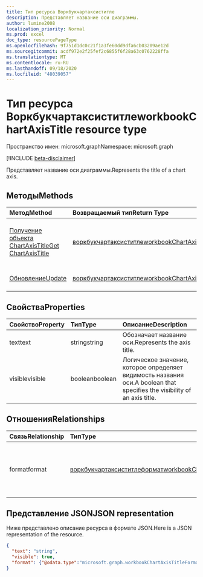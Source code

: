 ```yaml
---
title: Тип ресурса Воркбукчартаксиститле
description: Представляет название оси диаграммы.
author: lumine2008
localization_priority: Normal
ms.prod: excel
doc_type: resourcePageType
ms.openlocfilehash: 9f751d1dc0c21f1a3fe60dd9dfa6cb03209ae12d
ms.sourcegitcommit: acdf972e2f25fef2c6855f6f28a63c0762228ffa
ms.translationtype: MT
ms.contentlocale: ru-RU
ms.lasthandoff: 09/18/2020
ms.locfileid: "48039057"
---
```

# <a name="workbookchartaxistitle-resource-type"></a><span data-ttu-id="dd6da-103">Тип ресурса Воркбукчартаксиститле</span><span class="sxs-lookup"><span data-stu-id="dd6da-103">workbookChartAxisTitle resource type</span></span>

<span data-ttu-id="dd6da-104">Пространство имен: microsoft.graph</span><span class="sxs-lookup"><span data-stu-id="dd6da-104">Namespace: microsoft.graph</span></span>

[!INCLUDE [beta-disclaimer](../../includes/beta-disclaimer.md)]

<span data-ttu-id="dd6da-105">Представляет название оси диаграммы.</span><span class="sxs-lookup"><span data-stu-id="dd6da-105">Represents the title of a chart axis.</span></span>


## <a name="methods"></a><span data-ttu-id="dd6da-106">Методы</span><span class="sxs-lookup"><span data-stu-id="dd6da-106">Methods</span></span>

| <span data-ttu-id="dd6da-107">Метод</span><span class="sxs-lookup"><span data-stu-id="dd6da-107">Method</span></span>           | <span data-ttu-id="dd6da-108">Возвращаемый тип</span><span class="sxs-lookup"><span data-stu-id="dd6da-108">Return Type</span></span>    |<span data-ttu-id="dd6da-109">Описание</span><span class="sxs-lookup"><span data-stu-id="dd6da-109">Description</span></span>|
|:---------------|:--------|:----------|
|[<span data-ttu-id="dd6da-110">Получение объекта ChartAxisTitle</span><span class="sxs-lookup"><span data-stu-id="dd6da-110">Get ChartAxisTitle</span></span>](../api/chartaxistitle-get.md) | [<span data-ttu-id="dd6da-111">воркбукчартаксиститле</span><span class="sxs-lookup"><span data-stu-id="dd6da-111">workbookChartAxisTitle</span></span>](workbookchartaxistitle.md) |<span data-ttu-id="dd6da-112">Чтение свойств и связей объекта chartAxisTitle.</span><span class="sxs-lookup"><span data-stu-id="dd6da-112">Read properties and relationships of chartAxisTitle object.</span></span>|
|[<span data-ttu-id="dd6da-113">Обновление</span><span class="sxs-lookup"><span data-stu-id="dd6da-113">Update</span></span>](../api/chartaxistitle-update.md) | [<span data-ttu-id="dd6da-114">воркбукчартаксиститле</span><span class="sxs-lookup"><span data-stu-id="dd6da-114">workbookChartAxisTitle</span></span>](workbookchartaxistitle.md)    |<span data-ttu-id="dd6da-115">Обновление объекта ChartAxisTitle.</span><span class="sxs-lookup"><span data-stu-id="dd6da-115">Update ChartAxisTitle object.</span></span> |

## <a name="properties"></a><span data-ttu-id="dd6da-116">Свойства</span><span class="sxs-lookup"><span data-stu-id="dd6da-116">Properties</span></span>
| <span data-ttu-id="dd6da-117">Свойство</span><span class="sxs-lookup"><span data-stu-id="dd6da-117">Property</span></span>     | <span data-ttu-id="dd6da-118">Тип</span><span class="sxs-lookup"><span data-stu-id="dd6da-118">Type</span></span>   |<span data-ttu-id="dd6da-119">Описание</span><span class="sxs-lookup"><span data-stu-id="dd6da-119">Description</span></span>|
|:---------------|:--------|:----------|
|<span data-ttu-id="dd6da-120">text</span><span class="sxs-lookup"><span data-stu-id="dd6da-120">text</span></span>|<span data-ttu-id="dd6da-121">string</span><span class="sxs-lookup"><span data-stu-id="dd6da-121">string</span></span>|<span data-ttu-id="dd6da-122">Обозначает название оси.</span><span class="sxs-lookup"><span data-stu-id="dd6da-122">Represents the axis title.</span></span>|
|<span data-ttu-id="dd6da-123">visible</span><span class="sxs-lookup"><span data-stu-id="dd6da-123">visible</span></span>|<span data-ttu-id="dd6da-124">boolean</span><span class="sxs-lookup"><span data-stu-id="dd6da-124">boolean</span></span>|<span data-ttu-id="dd6da-125">Логическое значение, которое определяет видимость названия оси.</span><span class="sxs-lookup"><span data-stu-id="dd6da-125">A boolean that specifies the visibility of an axis title.</span></span>|

## <a name="relationships"></a><span data-ttu-id="dd6da-126">Отношения</span><span class="sxs-lookup"><span data-stu-id="dd6da-126">Relationships</span></span>
| <span data-ttu-id="dd6da-127">Связь</span><span class="sxs-lookup"><span data-stu-id="dd6da-127">Relationship</span></span> | <span data-ttu-id="dd6da-128">Тип</span><span class="sxs-lookup"><span data-stu-id="dd6da-128">Type</span></span>   |<span data-ttu-id="dd6da-129">Описание</span><span class="sxs-lookup"><span data-stu-id="dd6da-129">Description</span></span>|
|:---------------|:--------|:----------|
|<span data-ttu-id="dd6da-130">format</span><span class="sxs-lookup"><span data-stu-id="dd6da-130">format</span></span>|[<span data-ttu-id="dd6da-131">воркбукчартаксиститлеформат</span><span class="sxs-lookup"><span data-stu-id="dd6da-131">workbookChartAxisTitleFormat</span></span>](workbookchartaxistitleformat.md)|<span data-ttu-id="dd6da-132">Представляет форматирование для названия оси диаграммы.</span><span class="sxs-lookup"><span data-stu-id="dd6da-132">Represents the formatting of chart axis title.</span></span> <span data-ttu-id="dd6da-133">Только для чтения.</span><span class="sxs-lookup"><span data-stu-id="dd6da-133">Read-only.</span></span>|

## <a name="json-representation"></a><span data-ttu-id="dd6da-134">Представление JSON</span><span class="sxs-lookup"><span data-stu-id="dd6da-134">JSON representation</span></span>

<span data-ttu-id="dd6da-135">Ниже представлено описание ресурса в формате JSON.</span><span class="sxs-lookup"><span data-stu-id="dd6da-135">Here is a JSON representation of the resource.</span></span>

<!--{
  "blockType": "resource",
  "baseType": "microsoft.graph.entity",
  "optionalProperties": [
    "format"
    ],
  "@odata.type": "microsoft.graph.workbookChartAxisTitle"
}-->

```json
{
  "text": "string",
  "visible": true,
  "format": {"@odata.type":"microsoft.graph.workbookChartAxisTitleFormat"}
}

```

<!-- uuid: 8fcb5dbc-d5aa-4681-8e31-b001d5168d79
2015-10-25 14:57:30 UTC -->
<!--
{
  "type": "#page.annotation",
  "description": "ChartAxisTitle resource",
  "keywords": "",
  "section": "documentation",
  "tocPath": "",
  "suppressions": []
}
-->


